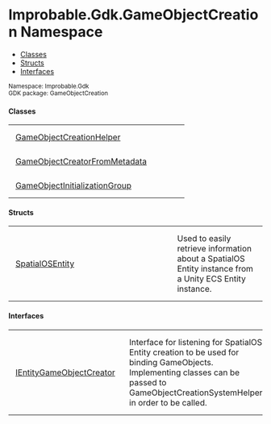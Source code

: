 
# Improbable.Gdk.GameObjectCreation Namespace
<nav id="pageToc" class="page-toc"><ul><li><a href="#classes">Classes</a>
<li><a href="#structs">Structs</a>
<li><a href="#interfaces">Interfaces</a>
</ul></nav>
<sup>
Namespace: Improbable.Gdk<br/>
GDK package: GameObjectCreation<br />
</sup>


</p>

#### Classes

<table>
<tr>
<td style="padding: 14px; border: none; width: 29ch"><a href="{{.Site.BaseURL}}/api/game-object-creation/game-object-creation-helper">GameObjectCreationHelper</a></td>
<td style="padding: 14px; border: none;"></td>
</tr>
<tr>
<td style="padding: 14px; border: none; width: 29ch"><a href="{{.Site.BaseURL}}/api/game-object-creation/game-object-creator-from-metadata">GameObjectCreatorFromMetadata</a></td>
<td style="padding: 14px; border: none;"></td>
</tr>
<tr>
<td style="padding: 14px; border: none; width: 29ch"><a href="{{.Site.BaseURL}}/api/game-object-creation/game-object-initialization-group">GameObjectInitializationGroup</a></td>
<td style="padding: 14px; border: none;"></td>
</tr>
</table>



</p>

#### Structs

<table>
<tr>
<td style="padding: 14px; border: none; width: 29ch"><a href="{{.Site.BaseURL}}/api/game-object-creation/spatial-os-entity">SpatialOSEntity</a></td>
<td style="padding: 14px; border: none;">Used to easily retrieve information about a SpatialOS Entity instance from a Unity ECS Entity instance. </td>
</tr>
</table>



</p>

#### Interfaces

<table>
<tr>
<td style="padding: 14px; border: none; width: 29ch"><a href="{{.Site.BaseURL}}/api/game-object-creation/i-entity-game-object-creator">IEntityGameObjectCreator</a></td>
<td style="padding: 14px; border: none;">Interface for listening for SpatialOS Entity creation to be used for binding GameObjects. Implementing classes can be passed to GameObjectCreationSystemHelper in order to be called. </td>
</tr>
</table>



